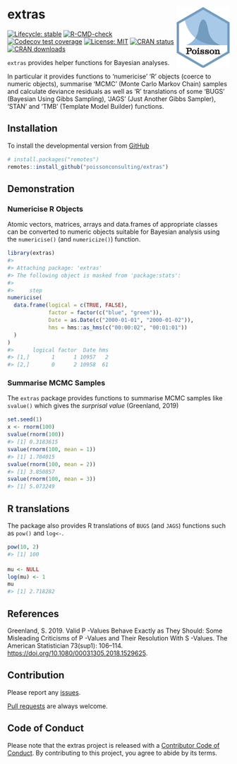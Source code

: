 
<!-- README.md is generated from README.Rmd. Please edit that file -->

# extras <img src="man/figures/logo.png" align="right" />

<!-- badges: start -->

[![Lifecycle:
stable](https://img.shields.io/badge/lifecycle-stable-brightgreen.svg)](https://lifecycle.r-lib.org/articles/stages.html#stable)
[![R-CMD-check](https://github.com/poissonconsulting/extras/workflows/R-CMD-check/badge.svg)](https://github.com/poissonconsulting/extras/actions)
[![Codecov test
coverage](https://codecov.io/gh/poissonconsulting/extras/branch/master/graph/badge.svg)](https://codecov.io/gh/poissonconsulting/extras?branch=master)
[![License:
MIT](https://img.shields.io/badge/License-MIT-green.svg)](https://opensource.org/licenses/MIT)
[![CRAN
status](https://www.r-pkg.org/badges/version/extras)](https://cran.r-project.org/package=extras)
[![CRAN
downloads](https://cranlogs.r-pkg.org/badges/extras)](https://cran.rstudio.com/web/packages/extras/index.html)

<!-- badges: end -->

`extras` provides helper functions for Bayesian analyses.

In particular it provides functions to ‘numericise’ ‘R’ objects (coerce
to numeric objects), summarise ‘MCMC’ (Monte Carlo Markov Chain) samples
and calculate deviance residuals as well as ‘R’ translations of some
‘BUGS’ (Bayesian Using Gibbs Sampling), ‘JAGS’ (Just Another Gibbs
Sampler), ‘STAN’ and ‘TMB’ (Template Model Builder) functions.

## Installation

<!-- To install the latest release from [CRAN](https://cran.r-project.org) -->

To install the developmental version from
[GitHub](https://github.com/poissonconsulting/extras)

``` r
# install.packages("remotes")
remotes::install_github("poissonconsulting/extras")
```

## Demonstration

### Numericise R Objects

Atomic vectors, matrices, arrays and data.frames of appropriate classes
can be converted to numeric objects suitable for Bayesian analysis using
the `numericise()` (and `numericize()`) function.

``` r
library(extras)
#> 
#> Attaching package: 'extras'
#> The following object is masked from 'package:stats':
#> 
#>     step
numericise(
  data.frame(logical = c(TRUE, FALSE),
             factor = factor(c("blue", "green")),
             Date = as.Date(c("2000-01-01", "2000-01-02")),
             hms = hms::as_hms(c("00:00:02", "00:01:01"))
  )
)
#>      logical factor  Date hms
#> [1,]       1      1 10957   2
#> [2,]       0      2 10958  61
```

### Summarise MCMC Samples

The `extras` package provides functions to summarise MCMC samples like
`svalue()` which gives the *surprisal value* (Greenland, 2019)

``` r
set.seed(1)
x <- rnorm(100)
svalue(rnorm(100))
#> [1] 0.3183615
svalue(rnorm(100, mean = 1))
#> [1] 1.704015
svalue(rnorm(100, mean = 2))
#> [1] 3.850857
svalue(rnorm(100, mean = 3))
#> [1] 5.073249
```

## R translations

The package also provides R translations of `BUGS` (and `JAGS`)
functions such as `pow()` and `log<-`.

``` r
pow(10, 2)
#> [1] 100

mu <- NULL
log(mu) <- 1
mu
#> [1] 2.718282
```

## References

Greenland, S. 2019. Valid P -Values Behave Exactly as They Should: Some
Misleading Criticisms of P -Values and Their Resolution With S -Values.
The American Statistician 73(sup1): 106–114.
<https://doi.org/10.1080/00031305.2018.1529625>.

## Contribution

Please report any
[issues](https://github.com/poissonconsulting/extras/issues).

[Pull requests](https://github.com/poissonconsulting/extras/pulls) are
always welcome.

## Code of Conduct

Please note that the extras project is released with a [Contributor Code
of
Conduct](https://contributor-covenant.org/version/2/0/CODE_OF_CONDUCT.html).
By contributing to this project, you agree to abide by its terms.
